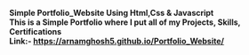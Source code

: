 <b> Simple Portfolio_Website Using Html,Css & Javascript<br>
This is a Simple Portfolio where I put all of my Projects, Skills, Certifications<br>
Link:- https://arnamghosh5.github.io/Portfolio_Website/</b>
